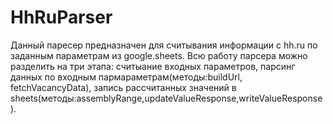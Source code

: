 # HhRuParser
Данный паресер предназначен для считывания информации с hh.ru по заданным параметрам из google.sheets. 
Всю работу парсера можно разделить на три этапа: считыание входных параметров, парсинг данных по входным пармараметрам(методы:buildUrl, fetchVacancyData), запись рассчитанных значений в sheets(методы:assemblyRange,updateValueResponse,writeValueResponse).
